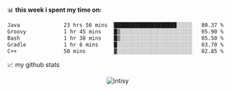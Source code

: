 📊 **this week i spent my time on:**
<!--START_SECTION:waka-->

```txt
Java              23 hrs 56 mins  ████████████████████░░░░░   80.37 %
Groovy            1 hr 45 mins    █▒░░░░░░░░░░░░░░░░░░░░░░░   05.90 %
Bash              1 hr 38 mins    █▒░░░░░░░░░░░░░░░░░░░░░░░   05.50 %
Gradle            1 hr 6 mins     █░░░░░░░░░░░░░░░░░░░░░░░░   03.70 %
C++               50 mins         ▓░░░░░░░░░░░░░░░░░░░░░░░░   02.85 %
```

<!--END_SECTION:waka-->


📈 my github stats

<p align="center"> <img src="https://github-readme-stats.vercel.app/api?username=intisy&show_icons=true&theme=gotham" alt="intisy" />




